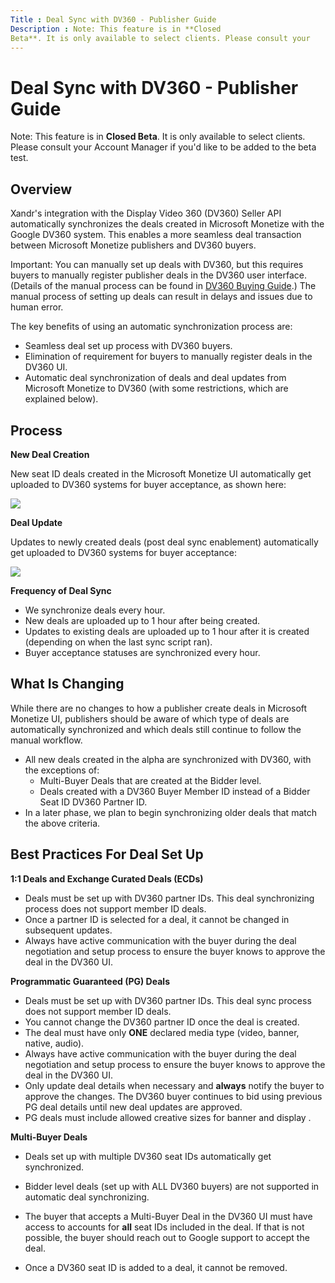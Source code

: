 ```yaml
---
Title : Deal Sync with DV360 - Publisher Guide
Description : Note: This feature is in **Closed
Beta**. It is only available to select clients. Please consult your
---
```



# Deal Sync with DV360 - Publisher Guide







Note: This feature is in **Closed
Beta**. It is only available to select clients. Please consult your
Account Manager if you'd like to be added to the beta test.







## Overview

Xandr's integration with the Display Video 360
(DV360) Seller API automatically synchronizes the deals created in
Microsoft Monetize with the Google DV360 system.
This enables a more seamless deal transaction between
Microsoft Monetize publishers and DV360 buyers.





Important: You can manually set up
deals with DV360, but this requires buyers to manually register
publisher deals in the DV360 user interface. (Details of the manual
process can be found in <a
href="https://docs.xandr.com/bundle/xandr-bidders/page/dv360-buying-guide.html"
class="xref" target="_blank">DV360 Buying Guide</a>.) The manual process
of setting up deals can result in delays and issues due to human error.





The key benefits of using an automatic synchronization process are:

- Seamless deal set up process with DV360 buyers.
- Elimination of requirement for buyers to manually register deals in
  the DV360 UI.
- Automatic deal synchronization of deals and deal updates from
  Microsoft Monetize to DV360 (with some
  restrictions, which are explained below).





## Process

**New Deal Creation**

New seat ID deals created in the Microsoft Monetize
UI automatically get uploaded to DV360 systems for buyer acceptance, as
shown here:

<div id="ID-00007677__p-80cb9dc2-41f7-4ff9-95cb-0fb6376b3276" >

  

<div class="imagecenter">

<img src="../images/dv360/P1.png"
id="ID-00007677__image-8b2f83a5-c417-4294-974d-8beb38ee6696"
class="image imagecenter" />



  



**Deal Update**

Updates to newly created deals (post deal sync enablement) automatically
get uploaded to DV360 systems for buyer acceptance:

<div id="ID-00007677__p-54e23713-55cc-4929-9c4c-f9f253ee3eec" >

  

<div class="imagecenter">

<img src="../images/dv360/P2.png"
id="ID-00007677__image-722ad74a-9cb9-4828-9d88-81884ab1524e"
class="image imagecenter" />



  



**Frequency of Deal Sync**



- We synchronize deals every hour.
- New deals are uploaded up to 1 hour after being created.
- Updates to existing deals are uploaded up to 1 hour after it is
  created (depending on when the last sync script ran).
- Buyer acceptance statuses are synchronized every hour.







## What Is Changing

While there are no changes to how a publisher create deals in
Microsoft Monetize UI, publishers should be aware of
which type of deals are automatically synchronized and which deals still
continue to follow the manual workflow.



- All new deals created in the alpha are synchronized with DV360, with
  the exceptions of:
  - Multi-Buyer Deals that are created at the Bidder level.
  - Deals created with a DV360 Buyer Member ID instead of a Bidder Seat
    ID DV360 Partner ID.
- In a later phase, we plan to begin synchronizing older deals that
  match the above criteria.







## Best Practices For Deal Set Up

**1:1 Deals and Exchange Curated Deals (ECDs)**



- Deals must be set up with DV360 partner IDs. This deal synchronizing
  process does not support member ID deals.
- Once a partner ID is selected for a deal, it cannot be changed in
  subsequent updates.
- Always have active communication with the buyer during the deal
  negotiation and setup process to ensure the buyer knows to approve the
  deal in the DV360 UI.



**Programmatic Guaranteed (PG) Deals**



- Deals must be set up with DV360 partner IDs. This deal sync process
  does not support member ID deals.
- You cannot change the DV360 partner ID once the deal is created.
- The deal must have only **ONE** declared media type (video, banner,
  native, audio).
- Always have active communication with the buyer during the deal
  negotiation and setup process to ensure the buyer knows to approve the
  deal in the DV360 UI.
- Only update deal details when necessary and **always** notify the
  buyer to approve the changes. The DV360 buyer continues to bid using
  previous PG deal details until new deal updates are approved.
- PG deals must include allowed creative sizes for banner and display .



**Multi-Buyer Deals**



- Deals set up with multiple DV360 seat IDs automatically get
  synchronized.

- Bidder level deals (set up with ALL DV360 buyers) are not supported in
  automatic deal synchronizing.

- The buyer that accepts a Multi-Buyer Deal in the DV360 UI must have
  access to accounts for **all** seat IDs included in the deal. If that
  is not possible, the buyer should reach out to Google support to
  accept the deal.

- Once a DV360 seat ID is added to a deal, it cannot be removed.








